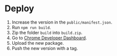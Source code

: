 # Deploy

1. Increase the version in the `public/manifest.json`.
2. Run `npm run build`.
3. Zip the folder `build` into `build.zip`.
4. Go to [Chrome Developer Dashboard](https://chrome.google.com/webstore/devconsole).
5. Upload the new package.
6. Push the new version with a tag.
